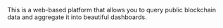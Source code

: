 This is a web-based platform that allows you to query public blockchain data and aggregate it into beautiful dashboards.